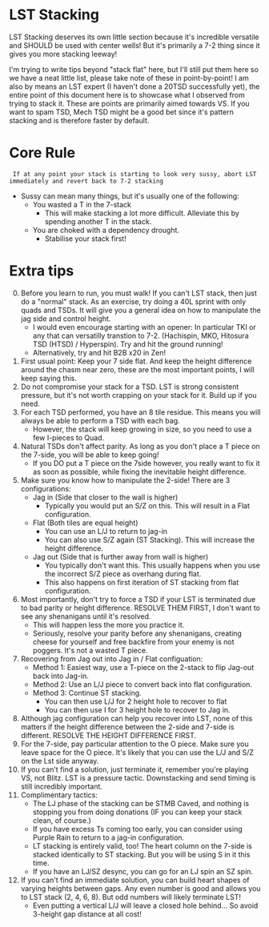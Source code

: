 # LST Stacking
LST Stacking deserves its own little section because it's incredible versatile and SHOULD be used with center wells! But it's primarily a 7-2 thing since it gives you more stacking leeway!

I'm trying to write tips beyond "stack flat" here, but I'll still put them here so we have a neat little list, please take note of these in point-by-point!
I am also by means an LST expert (I haven't done a 20TSD successfully yet), the entire point of this document here is to showcase what I observed from trying to stack it.
These are points are primarily aimed towards VS. If you want to spam TSD, Mech TSD might be a good bet since it's pattern stacking and is therefore faster by default.

# Core Rule
``` If at any point your stack is starting to look very sussy, abort LST immediately and revert back to 7-2 stacking```
- Sussy can mean many things, but it's usually one of the following:
    - You wasted a T in the 7-stack
        - This will make stacking a lot more difficult. Alleviate this by spending another T in the stack.
    - You are choked with a dependency drought.
        - Stabilise your stack first!

# Extra tips
0. Before you learn to run, you must walk! If you can't LST stack, then just do a "normal" stack. As an exercise, try doing a 40L sprint with only quads and TSDs. It will give you a general idea on how to manipulate the jag side and control height.
    - I would even encourage starting with an opener: In particular TKI or any that can versatilly transtion to 7-2. (Hachispin, MKO, Hitosura TSD (HTSD) / Hyperspin). Try and hit the ground running!
    - Alternatively, try and hit B2B x20 in Zen!
1. First usual point: Keep your 7 side flat. And keep the height difference around the chasm near zero, these are the most important points, I will keep saying this.
2. Do not compromise your stack for a TSD. LST is strong consistent pressure, but it's not worth crapping on your stack for it. Build up if you need.
2. For each TSD performed, you have an 8 tile residue. This means you will always be able to perform a TSD with each bag.
    - However, the stack will keep growing in size, so you need to use a few I-pieces to Quad.
3. Natural TSDs don't affect parity. As long as you don't place a T piece on the 7-side, you will be able to keep going!
    - If you DO put a T piece on the 7side however, you really want to fix it as soon as possible, while fixing the inevitable height difference.
4. Make sure you know how to manipulate the 2-side! There are 3 configurations:
    - Jag in (Side that closer to the wall is higher)
        - Typically you would put an S/Z on this. This will result in a Flat configuration.
    - Flat (Both tiles are equal height)
        - You can use an L/J to return to jag-in
        - You can also use S/Z again (ST Stacking). This will increase the height difference.
    - Jag out (Side that is further away from wall is higher)
        - You typically don't want this. This usually happens when you use the incorrect S/Z piece as overhang during flat.
        - This also happens on first iteration of ST stacking from flat configuration.
5. Most importantly, don't try to force a TSD if your LST is terminated due to bad parity or height difference. RESOLVE THEM FIRST, I don't want to see any shenanigans until it's resolved.
    - This will happen less the more you practice it.
    - Seriously, resolve your parity before any shenanigans, creating cheese for yourself and free backfire from your enemy is not poggers. It's not a wasted T piece.
7. Recovering from Jag out into Jag in / Flat configuation:
    - Method 1: Easiest way, use a T-piece on the 2-stack to flip Jag-out back into Jag-in. 
    - Method 2: Use an L/J piece to convert back into flat configuration.
    - Method 3: Continue ST stacking. 
        - You can then use L/J for 2 height hole to recover to flat
        - You can then use I   for 3 height hole to recover to Jag in.
8. Although jag configuration can help you recover into LST, none of this matters if the height difference between the 2-side and 7-side is different. RESOLVE THE HEIGHT DIFFERENCE FIRST.
9. For the 7-side, pay particular attention to the O piece. Make sure you leave space for the O piece. It's likely that you can use the L/J and S/Z on the Lst side anyway.
11. If you can't find a solution, just terminate it, remember you're playing VS, not Blitz. LST is a pressure tactic. Downstacking and send timing is still incredibly important.
10. Complimentary tactics:
    - The LJ phase of the stacking can be STMB Caved, and nothing is stopping you from doing donations (IF you can keep your stack clean, of course.)
    - If you have excess Ts coming too early, you can consider using Purple Rain to return to a jag-in configuration.
    - LT stacking is entirely valid, too! The heart column on the 7-side is stacked identically to ST stacking. But you will be using S in it this time.
    - If you have an LJ/SZ desync, you can go for an LJ spin an SZ spin.
11. If you can't find an immediate solution, you can build heart shapes of varying heights between gaps. Any even number is good and allows you to LST stack (2, 4, 6, 8). But odd numbers will likely terminate LST! 
    - Even putting a vertical L/J will leave a closed hole behind... So avoid 3-height gap distance at all cost!